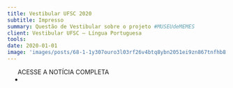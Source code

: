 ```yaml
---
title: Vestibular UFSC 2020
subtitle: Impresso
summary: Questão de Vestibular sobre o projeto #MUSEUdeMEMES
client: Vestibular UFSC – Língua Portuguesa
tools: 
date: 2020-01-01
image: 'images/posts/68-1-1y307ouro3l03rf26v4btq8ybn2051ei9zn867tnfhb8.png'
---
```




<div class="post__share"><ul class="share__list list-reset">ACESSE A NOTÍCIA COMPLETA<li class="share__item" style="margin-left: 10px"><a class="share__link share__facebook" style="background: #fa5657" href="http://dados.coperve.ufsc.br/vestibular2020/gabaritos/definitivo/prova1/p1-verde.pdf 
onclick=window.open(this.href, 'pop-up', 'left=20,top=20,width=500,height=500,toolbar=1,resizable=0'); return false;" title="Link" rel="nofollow"><i class="fa-solid fa-link"></i></a></li></ul></div>
<!-- <div class="gallery-box"><div class="gallery"><img src="/clipping/images/example-1.jpg" loading="lazy" alt="Project"><img src="/clipping/images/example-2.jpg" loading="lazy" alt="Project"></div><em>Gallery / <a href="https://www.freepik.com/" target="_blank">Freepic</a></em></div> -->